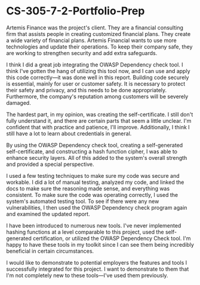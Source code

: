 # CS-305-7-2-Portfolio-Prep

Artemis Finance was the project's client. They are a financial consulting firm that assists people in creating customized financial plans. They create a wide variety of financial plans. Artemis Financial wants to use more technologies and update their operations. To keep their company safe, they are working to strengthen security and add extra safeguards.

I think I did a great job integrating the OWASP Dependency check tool. I think I've gotten the hang of utilizing this tool now, and I can use and apply this code correctly—it was done well in this report. Building code securely is essential, mainly for user or customer safety. It is necessary to protect their safety and privacy, and this needs to be done appropriately. Furthermore, the company's reputation among customers will be severely damaged.

The hardest part, in my opinion, was creating the self-certificate. I still don't fully understand it, and there are certain parts that seem a little unclear. I'm confident that with practice and patience, I'll improve. Additionally, I think I still have a lot to learn about credentials in general.

By using the OWASP Dependency check tool, creating a self-generated self-certificate, and constructing a hash function cipher, I was able to enhance security layers. All of this added to the system's overall strength and provided a special perspective.

I used a few testing techniques to make sure my code was secure and workable. I did a lot of manual testing, analyzed my code, and linked the docs to make sure the reasoning made sense, and everything was consistent. To make sure the code was operating correctly, I used the system's automated testing tool. To see if there were any new vulnerabilities, I then used the OWASP Dependency check program again and examined the updated report.

I have been introduced to numerous new tools. I've never implemented hashing functions at a level comparable to this project, used the self-generated certification, or utilized the OWASP Dependency Check tool. I'm happy to have these tools in my toolkit since I can see them being incredibly beneficial in certain circumstances.

I would like to demonstrate to potential employers the features and tools I successfully integrated for this project. I want to demonstrate to them that I'm not completely new to these tools—I've used them previously.
